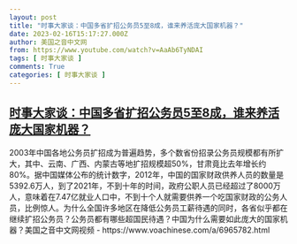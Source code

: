```yaml
---
layout: post
title: "时事大家谈：中国多省扩招公务员5至8成，谁来养活庞大国家机器？"
date: 2023-02-16T15:17:27.000Z
author: 美国之音中文网
from: https://www.youtube.com/watch?v=AaAb6TyNDAI
tags: [ 时事大家谈 ]
comments: True
categories: [ 时事大家谈 ]
---
```

<!--1676560647000-->
[时事大家谈：中国多省扩招公务员5至8成，谁来养活庞大国家机器？](https://www.youtube.com/watch?v=AaAb6TyNDAI)
------

<div>
2003年中国各地公务员扩招成为普遍趋势，多个数省份招录公务员规模都有所扩大，其中、云南、广西、内蒙古等地扩招规模超50%，甘肃竟比去年增长约80%。据中国媒体公布的统计数字，2012年，中国的国家财政供养人员的数量是5392.6万人，到了2021年，不到十年的时间，政府公职人员已经超过了8000万人，意味着在7.47亿就业人口中，不到十个人就需要供养一个吃国家财政的公务人员，比例惊人。为什么全国许多地区在降低公务员工薪待遇的同时，各省似乎都在继续扩招公务员？公务员都有哪些超国民待遇？中国为什么需要如此庞大的国家机器？美国之音中文网视频 - https://www.voachinese.com/a/6965782.html
</div>
